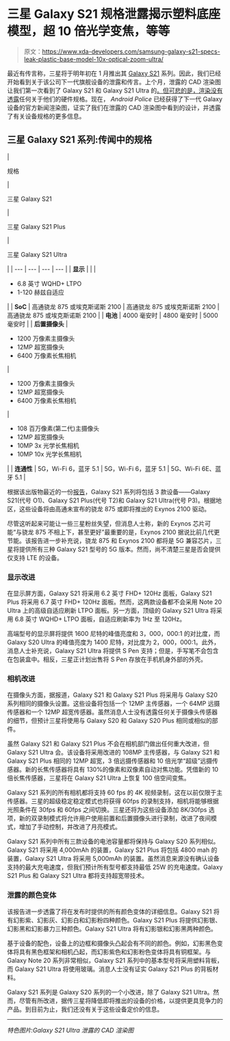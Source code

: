 # 三星 Galaxy S21 规格泄露揭示塑料底座模型，超 10 倍光学变焦，等等

> 原文：<https://www.xda-developers.com/samsung-galaxy-s21-specs-leak-plastic-base-model-10x-optical-zoom-ultra/>

最近有传言称，三星将于明年初在 1 月推出其 [Galaxy S21](https://www.xda-developers.com/samsung-galaxy-s21/) 系列。因此，我们已经开始看到关于该公司下一代旗舰设备的泄露和传言。上个月，泄露的 CAD 渲染图让我们第一次看到了 Galaxy S21 和 Galaxy S21 Ultra 的[。但可悲的是，](https://www.xda-developers.com/samsung-galaxy-s21-ultra-render-leak-redesigned-camera-bump-curved-display/)[渲染没有透露](https://www.xda-developers.com/samsung-galaxy-s21-render-leak-redesigned-camera-bump-flat-display/)任何关于他们的硬件规格。现在， *Android Police* 已经获得了下一代 Galaxy 设备的官方新闻渲染图，证实了我们在泄露的 CAD 渲染图中看到的设计，并透露了有关设备规格的更多信息。

## 三星 Galaxy S21 系列:传闻中的规格

| 

规格

 | 

三星 Galaxy S21

 | 

三星 Galaxy S21 Plus

 | 

三星 Galaxy S21 Ultra

 |
| --- | --- | --- | --- |
| **显示** |  |  | 

*   6.8 英寸 WQHD+ LTPO
*   1-120 赫兹自适应

 |
| **SoC** | 高通骁龙 875 或埃克斯诺斯 2100 | 高通骁龙 875 或埃克斯诺斯 2100 | 高通骁龙 875 或埃克斯诺斯 2100 |
| **电池** | 4000 毫安时 | 4800 毫安时 | 5000 毫安时 |
| **后置摄像头** | 

*   1200 万像素主摄像头
*   12MP 超宽摄像头
*   6400 万像素长焦相机

 | 

*   1200 万像素主摄像头
*   12MP 超宽摄像头
*   6400 万像素长焦相机

 | 

*   108 百万像素(第二代)主摄像头
*   12MP 超宽摄像头
*   10MP 3x 光学长焦相机
*   10MP 10x 光学长焦相机

 |
| **连通性** | 5G，Wi-Fi 6，蓝牙 5.1 | 5G，Wi-Fi 6，蓝牙 5.1 | 5G、Wi-Fi 6E、蓝牙 5.1 |

根据该出版物最近的一份[报告](https://www.androidpolice.com/2020/11/14/exclusive-specs-and-features-of-samsungs-galaxy-s21-smartphones/)，Galaxy S21 系列将包括 3 款设备——Galaxy S21(代号 O1)、Galaxy S21 Plus(代号 T2)和 Galaxy S21 Ultra(代号 P3)。根据地区，这些设备将由高通未宣布的骁龙 875 或即将推出的 Exynos 2100 驱动。

尽管这听起来可能让一些三星粉丝失望，但消息人士称，新的 Exynos 芯片可能“与骁龙 875 不相上下，甚至更好”最重要的是，Exynos 2100 据说比前几代更节能。该报告进一步补充说，骁龙 875 和 Exynos 2100 都将是 5G 兼容芯片，三星将提供所有三种 Galaxy S21 型号的 5G 版本。然而，尚不清楚三星是否会提供仅支持 LTE 的设备。

### 显示改进

在显示屏方面，Galaxy S21 将采用 6.2 英寸 FHD+ 120Hz 面板，Galaxy S21 Plus 将采用 6.7 英寸 FHD+ 120Hz 面板。然而，这两款设备都不会采用 Note 20 Ultra 上的高级自适应刷新 LTPO 面板。另一方面，顶级的 Galaxy S21 Ultra 将采用 6.8 英寸 WQHD+ LTPO 面板，自适应刷新率为 1Hz 至 120Hz。

高端型号的显示屏将提供 1600 尼特的峰值亮度和 3，000，000:1 的对比度，而 Galaxy S20 Ultra 的峰值亮度为 1400 尼特，对比度为 2，000，000:1。此外，消息人士补充说，Galaxy S21 Ultra 将提供 S Pen 支持；但是，手写笔不会包含在包装盒中。相反，三星正计划出售将 S Pen 存放在手机机身外部的外壳。

### 相机改进

在摄像头方面，据报道，Galaxy S21 和 Galaxy S21 Plus 将采用与 Galaxy S20 系列相同的摄像头设置。这些设备将包括一个 12MP 主传感器，一个 64MP 远摄传感器和一个 12MP 超宽传感器。虽然消息人士没有透露任何关于摄像头传感器的细节，但预计三星将使用与 Galaxy S20 和 Galaxy S20 Plus 相同或相似的部件。

虽然 Galaxy S21 和 Galaxy S21 Plus 不会在相机部门做出任何重大改进，但 Galaxy S21 Ultra 会。该设备将采用改进的 108MP 主传感器，与 Galaxy S21 和 Galaxy S21 Plus 相同的 12MP 超宽，3 倍远摄传感器和 10 倍光学“超级”远摄传感器。新的长焦传感器将具有 130%的像素和双像素自动对焦功能。凭借新的 10 倍长焦传感器，三星将在 Galaxy S21 Ultra 上恢复 100 倍空间变焦。

Galaxy S21 系列的所有相机都将支持 60 fps 的 4K 视频录制，这在以前仅限于主传感器。三星的超级稳定稳定模式也将获得 60fps 的录制支持，相机将能够根据光照条件在 30fps 和 60fps 之间切换。三星还将为这些设备添加 8K/30fps 选项，新的双录制模式将允许用户使用前置和后置摄像头进行录制，改进了夜间模式，增加了手动控制，并改进了月亮模式。

Galaxy S21 系列中所有三款设备的电池容量都将保持与 Galaxy S20 系列相似。Galaxy S21 将采用 4,000mAh 的装置，Galaxy S21 Plus 将包括 4800 mah 的装置，Galaxy S21 Ultra 将采用 5,000mAh 的装置。虽然消息来源没有确认设备支持的最大充电速度，但我们预计所有型号都支持最低 25W 的充电速度。Galaxy S21 Plus 和 Galaxy S21 Ultra 都将支持超宽带技术。

### 泄露的颜色变体

该报告进一步透露了将在发布时提供的所有颜色变体的详细信息。Galaxy S21 将有幻影紫、幻影灰、幻影白和幻影粉四种颜色。Galaxy S21 Plus 将提供幻影银、幻影黑和幻影暴力三种颜色。Galaxy S21 Ultra 将有幻影银和幻影黑两种颜色。

基于设备的配色，设备上的边框和摄像头凸起会有不同的颜色。例如，幻影黑色变体将具有黑色框架和相机凸起，而幻影紫色和幻影粉色变体将具有铜框架。与 Galaxy Note 20 系列非常相似，Galaxy S21 系列中的基本型号将采用塑料背板，而 Galaxy S21 Ultra 将使用玻璃。消息人士没有证实 Galaxy S21 Plus 的背板材料。

Galaxy S21 系列是 Galaxy S20 系列的一个小改进，除了 Galaxy S21 Ultra。然而，尽管有所改进，据传三星将降低即将推出的设备的价格，以提供更具竞争力的产品。到目前为止，我们还没有关于这些设备定价的信息。

* * *

*特色图片:Galaxy S21 Ultra 泄露的 CAD 渲染图*